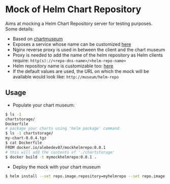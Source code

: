 # Mock of Helm Chart Repository
Aims at mocking a Helm Chart Repository server for testing purposes.   
Some details:
- Based on [chartmuseum](https://github.com/helm/chartmuseum)
- Exposes a service whose name can be customized [here](https://github.com/alebedev87/mockhelmrepo/blob/master/charts/mockhelmrepo/values.yaml#L31)
- Nginx reverse proxy is used in between the client and the chart museum
- Proxy is needed to add the name of the helm repository as Helm clients require: `http(s)://<repo-dns-name>/<helm-repo-name>`
- Helm repository name is customizable too: [here](https://github.com/alebedev87/mockhelmrepo/blob/master/charts/mockhelmrepo/values.yaml#L13)
- If the default values are used, the URL on which the mock will be available would look like: `http://museum/helm-repo`

## Usage
- Populate your chart museum:
```bash
$ ls -1
chartstorage/
Dockerfile
# package your charts using 'helm package' command
$ ls -1 chartstorage/
my-chart-0.0.4.tgz
$ cat Dockerfile
FROM docker.io/alebedev87/mockhelmrepo:0.0.1
# this will add the contents of './chartstorage'
$ docker build -t mymockhelmrepo:0.0.1 .
```
- Deploy the mock with your chart museum
```bash
$ helm install --set repo.image.repository=myhelmrepo --set repo.image.tag=0.0.1 mockhelmrepo ./charts/mockhelrepo
```
